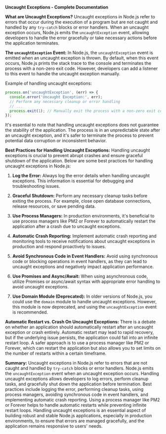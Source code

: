 **Uncaught Exceptions - Complete Documentation**

**What are Uncaught Exceptions?**
Uncaught exceptions in Node.js refer to errors that occur during the execution of a program but are not caught and handled by any `try-catch` blocks or error handlers. When an uncaught exception occurs, Node.js emits the `uncaughtException` event, allowing developers to handle the error gracefully or take necessary actions before the application terminates.

**The `uncaughtException` Event:**
In Node.js, the `uncaughtException` event is emitted when an uncaught exception is thrown. By default, when this event occurs, Node.js prints the stack trace to the console and terminates the process with a non-zero exit code. However, developers can add a listener to this event to handle the uncaught exception manually.

Example of handling uncaught exceptions:
```javascript
process.on('uncaughtException', (err) => {
  console.error('Uncaught Exception:', err);
  // Perform any necessary cleanup or error handling
  // ...
  process.exit(1); // Manually exit the process with a non-zero exit code
});
```

It's essential to note that handling uncaught exceptions does not guarantee the stability of the application. The process is in an unpredictable state after an uncaught exception, and it's safer to terminate the process to prevent potential data corruption or inconsistent behavior.

**Best Practices for Handling Uncaught Exceptions:**
Handling uncaught exceptions is crucial to prevent abrupt crashes and ensure graceful shutdown of the application. Below are some best practices for handling uncaught exceptions in Node.js:

1. **Log the Error:** Always log the error details when handling uncaught exceptions. This information is essential for debugging and troubleshooting issues.

2. **Graceful Shutdown:** Perform any necessary cleanup tasks before exiting the process. For example, close open database connections, release resources, or save pending data.

3. **Use Process Managers:** In production environments, it's beneficial to use process managers like PM2 or Forever to automatically restart the application after a crash due to uncaught exceptions.

4. **Automatic Crash Reporting:** Implement automatic crash reporting and monitoring tools to receive notifications about uncaught exceptions in production and respond proactively to issues.

5. **Avoid Synchronous Code in Event Handlers:** Avoid using synchronous code or blocking operations in event handlers, as they can lead to uncaught exceptions and negatively impact application performance.

6. **Use Promises and Async/Await:** When using asynchronous code, utilize Promises or async/await syntax with appropriate error handling to avoid uncaught exceptions.

7. **Use Domain Module (Deprecated):** In older versions of Node.js, you could use the `domain` module to handle uncaught exceptions. However, this module is now deprecated, and using the `uncaughtException` event is recommended.

**Automatic Restart vs. Crash On Uncaught Exceptions:**
There is a debate on whether an application should automatically restart after an uncaught exception or crash entirely. Automatic restart may lead to rapid recovery, but if the underlying issue persists, the application could fall into an infinite restart loop. A safer approach is to use a process manager like PM2 or Forever, which can restart the application but also allows you to set limits on the number of restarts within a certain timeframe.

**Summary:**
Uncaught exceptions in Node.js refer to errors that are not caught and handled by `try-catch` blocks or error handlers.
Node.js emits the `uncaughtException` event when an uncaught exception occurs.
Handling uncaught exceptions allows developers to log errors, perform cleanup tasks, and gracefully shut down the application before termination.
Best practices include logging the error, performing cleanup tasks, using process managers, avoiding synchronous code in event handlers, and implementing automatic crash reporting.
Using a process manager like PM2 or Forever helps to handle automatic restarts while preventing infinite restart loops.
Handling uncaught exceptions is an essential aspect of building robust and stable Node.js applications, especially in production environments, to ensure that errors are managed gracefully, and the application remains responsive to users' needs.
